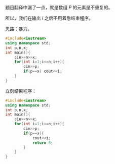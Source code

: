 题目翻译中漏了一点，就是数组 $P$ 的元素是不重复的。

所以，我们在输出 $i$ 之后不用着急结束程序。

思路：暴力。

```cpp
#include<iostream>
using namespace std;
int p,n,x;
int main(){
    cin>>n>>x;
    for(int i=1;i<=n;i++){
        cin>>p;
        if(p==x) cout<<i;
    }
}
```

立刻结束程序：

```cpp
#include<iostream>
using namespace std;
int p,n,x;
int main(){
    cin>>n>>x;
    for(int i=1;i<=n;i++){
        cin>>p;
        if(p==x){
            cout<<i;
            return 0;
        }
    }
}
```
